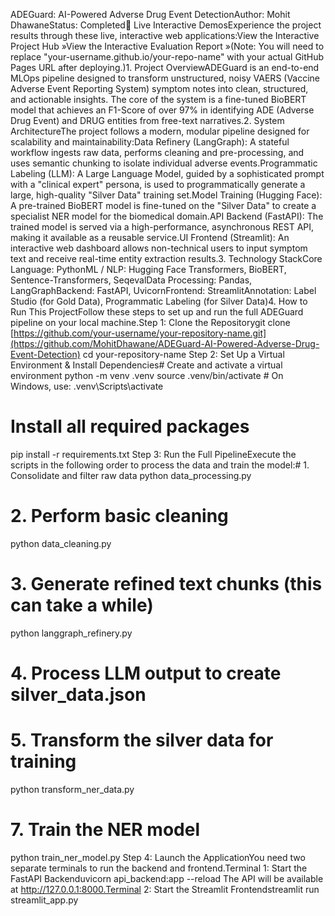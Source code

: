 ADEGuard: AI-Powered Adverse Drug Event DetectionAuthor: Mohit DhawaneStatus: Completed🚀 Live Interactive DemosExperience the project results through these live, interactive web applications:View the Interactive Project Hub »View the Interactive Evaluation Report »(Note: You will need to replace "your-username.github.io/your-repo-name" with your actual GitHub Pages URL after deploying.)1. Project OverviewADEGuard is an end-to-end MLOps pipeline designed to transform unstructured, noisy VAERS (Vaccine Adverse Event Reporting System) symptom notes into clean, structured, and actionable insights. The core of the system is a fine-tuned BioBERT model that achieves an F1-Score of over 97% in identifying ADE (Adverse Drug Event) and DRUG entities from free-text narratives.2. System ArchitectureThe project follows a modern, modular pipeline designed for scalability and maintainability:Data Refinery (LangGraph): A stateful workflow ingests raw data, performs cleaning and pre-processing, and uses semantic chunking to isolate individual adverse events.Programmatic Labeling (LLM): A Large Language Model, guided by a sophisticated prompt with a "clinical expert" persona, is used to programmatically generate a large, high-quality "Silver Data" training set.Model Training (Hugging Face): A pre-trained BioBERT model is fine-tuned on the "Silver Data" to create a specialist NER model for the biomedical domain.API Backend (FastAPI): The trained model is served via a high-performance, asynchronous REST API, making it available as a reusable service.UI Frontend (Streamlit): An interactive web dashboard allows non-technical users to input symptom text and receive real-time entity extraction results.3. Technology StackCore Language: PythonML / NLP: Hugging Face Transformers, BioBERT, Sentence-Transformers, SeqevalData Processing: Pandas, LangGraphBackend: FastAPI, UvicornFrontend: StreamlitAnnotation: Label Studio (for Gold Data), Programmatic Labeling (for Silver Data)4. How to Run This ProjectFollow these steps to set up and run the full ADEGuard pipeline on your local machine.Step 1: Clone the Repositorygit clone [https://github.com/your-username/your-repository-name.git](https://github.com/MohitDhawane/ADEGuard-AI-Powered-Adverse-Drug-Event-Detection)
cd your-repository-name
Step 2: Set Up a Virtual Environment & Install Dependencies# Create and activate a virtual environment
python -m venv .venv
source .venv/bin/activate  # On Windows, use: .venv\Scripts\activate

# Install all required packages
pip install -r requirements.txt
Step 3: Run the Full PipelineExecute the scripts in the following order to process the data and train the model:# 1. Consolidate and filter raw data
python data_processing.py

# 2. Perform basic cleaning
python data_cleaning.py

# 3. Generate refined text chunks (this can take a while)
python langgraph_refinery.py

# 4. Process LLM output to create silver_data.json


# 5. Transform the silver data for training
python transform_ner_data.py

# 7. Train the NER model
python train_ner_model.py
Step 4: Launch the ApplicationYou need two separate terminals to run the backend and frontend.Terminal 1: Start the FastAPI Backenduvicorn api_backend:app --reload
The API will be available at http://127.0.0.1:8000.Terminal 2: Start the Streamlit Frontendstreamlit run streamlit_app.py

